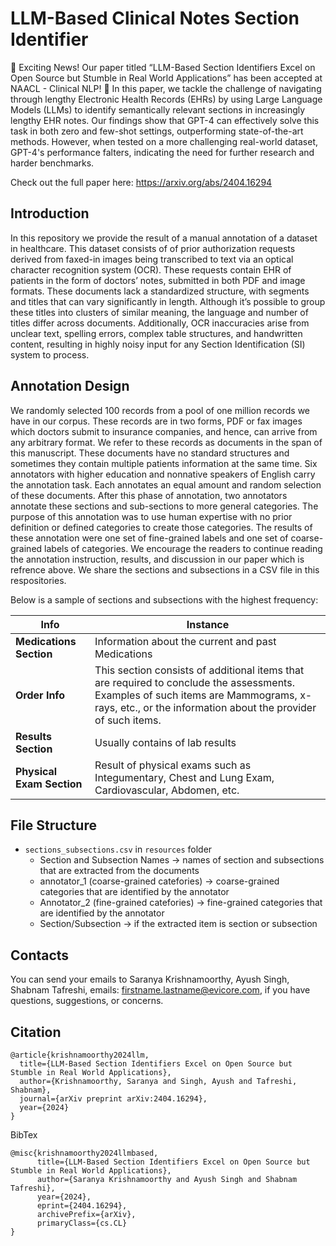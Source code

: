 # LLM-Based Clinical Notes Section Identifier

:tada: Exciting News! Our paper titled “LLM-Based Section Identifiers Excel on Open Source but Stumble in Real World Applications” has been accepted at NAACL - Clinical NLP! :tada:
In this paper, we tackle the challenge of navigating through lengthy Electronic Health Records (EHRs) by using Large Language Models (LLMs) to identify semantically relevant sections in increasingly lengthy EHR notes. Our findings show that GPT-4 can effectively solve this task in both zero and few-shot settings, outperforming state-of-the-art methods.
However, when tested on a more challenging real-world dataset, GPT-4's performance falters, indicating the need for further research and harder benchmarks.

Check out the full paper here: https://arxiv.org/abs/2404.16294 

## Introduction

In this repository we provide the result of a manual annotation of a dataset in healthcare. This dataset consists of of prior authorization requests derived from faxed-in images being transcribed to text via an optical character recognition system (OCR). These requests contain EHR of patients in the form of doctors’ notes, submitted in both PDF and image formats. These documents lack a standardized structure, with segments and titles that can vary significantly in length. Although it’s possible to group these titles into clusters of similar meaning, the language and number of titles differ across documents. Additionally, OCR inaccuracies arise from unclear text, spelling errors, complex table structures, and handwritten content, resulting in highly noisy input for any Section Identification (SI) system to process. 

## Annotation Design

We randomly selected 100 records from a pool of one million records we have in our corpus. These records are in two forms, PDF or fax images which doctors submit to insurance companies, and hence, can arrive from any arbitrary format. We refer to these records as documents in the span of this manuscript. These documents have no standard structures and sometimes they contain multiple patients information at the same time. Six annotators with higher education and nonnative speakers of English carry the annotation task. Each annotates an equal amount and random selection of these documents. After this phase of annotation, two annotators annotate these sections and sub-sections to more general categories. The purpose of this annotation was to use human expertise with no prior definition or defined categories to create those categories. The results of these annotation were one set of fine-grained labels and one set of coarse-grained labels of categories. We encourage the readers to continue reading the annotation instruction, results, and discussion in our paper which is refrence above. We share the sections and subsections in a CSV file in this respositories. 

Below is a sample of sections and subsections with the highest frequency:

| Info | Instance |
| --- | --- |
| **Medications Section** | Information about the current and past Medications |
| **Order Info** | This section consists of additional items that are required to conclude the assessments. Examples of such items are Mammograms, x-rays, etc., or the information about the provider of such items.  |
| **Results Section** | Usually contains of lab results |
| **Physical Exam Section** | Result of physical exams such as Integumentary, Chest and Lung Exam, Cardiovascular, Abdomen, etc. |

## File Structure

* `sections_subsections.csv` in `resources` folder
  * Section and Subsection Names -> names of section and subsections that are extracted from the documents
  * annotator_1 (coarse-grained catefories) -> coarse-grained categories that are identified by the annotator
  * Annotator_2 (fine-grained catefories) -> fine-grained categories that are identified by the annotator
  * Section/Subsection -> if the extracted item is section or subsection
    
## Contacts

You can send your emails to Saranya Krishnamoorthy, Ayush Singh, Shabnam Tafreshi, emails: firstname.lastname@evicore.com, if you have questions, suggestions, or concerns.

## Citation

```
@article{krishnamoorthy2024llm,
  title={LLM-Based Section Identifiers Excel on Open Source but Stumble in Real World Applications},
  author={Krishnamoorthy, Saranya and Singh, Ayush and Tafreshi, Shabnam},
  journal={arXiv preprint arXiv:2404.16294},
  year={2024}
}
```

BibTex
```
@misc{krishnamoorthy2024llmbased,
      title={LLM-Based Section Identifiers Excel on Open Source but Stumble in Real World Applications}, 
      author={Saranya Krishnamoorthy and Ayush Singh and Shabnam Tafreshi},
      year={2024},
      eprint={2404.16294},
      archivePrefix={arXiv},
      primaryClass={cs.CL}
}
```

